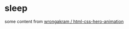 # sleep

some content from <a target="blank" href="https://github.com/wrongakram/html-css-hero-animation">wrongakram
/
html-css-hero-animation</a>

